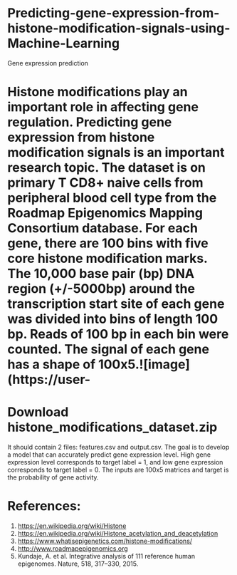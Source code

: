 # Predicting-gene-expression-from-histone-modification-signals-using-Machine-Learning
Gene expression prediction 

# Histone modifications play an important role in affecting gene regulation. Predicting gene expression from histone modification signals is an important research topic. The dataset is on primary T CD8+ naive cells from peripheral blood cell type from the Roadmap Epigenomics Mapping Consortium database. For each gene, there are 100 bins with five core histone modification marks. The 10,000 base pair (bp) DNA region (+/-5000bp) around the transcription start site of each gene was divided into bins of length 100 bp. Reads of 100 bp in each bin were counted. The signal of each gene has a shape of 100x5.![image](https://user-

# Download histone_modifications_dataset.zip
It should contain 2 files: features.csv and output.csv. 
The goal is to develop a model that can accurately predict gene expression level. High gene expression level corresponds to target label = 1, and low gene expression corresponds to target label = 0. The inputs are 100x5 matrices and target is the probability of gene activity. 
 
# References: 
1.	https://en.wikipedia.org/wiki/Histone
2.	https://en.wikipedia.org/wiki/Histone_acetylation_and_deacetylation
3.	https://www.whatisepigenetics.com/histone-modifications/
4.	http://www.roadmapepigenomics.org
5.	Kundaje, A. et al. Integrative analysis of 111 reference human epigenomes. Nature, 518, 317–330, 2015.



